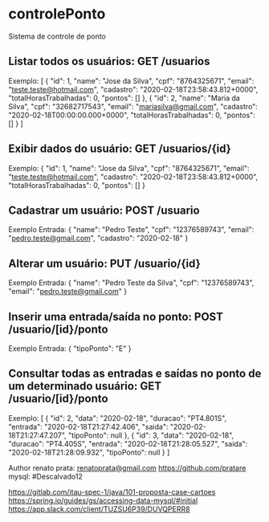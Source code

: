 # controlePonto
Sistema de controle de ponto

## Listar todos os usuários: GET /usuarios
Exemplo:
[
    {
        "id": 1,
        "name": "Jose da Silva",
        "cpf": "8764325671",
        "email": "teste.teste@hotmail.com",
        "cadastro": "2020-02-18T23:58:43.812+0000",
        "totalHorasTrabalhadas": 0,
        "pontos": []
    },
    {
        "id": 2,
        "name": "Maria da Silva",
        "cpf": "32682717543",
        "email": "mariasilva@gmail.com",
        "cadastro": "2020-02-18T00:00:00.000+0000",
        "totalHorasTrabalhadas": 0,
        "pontos": []
    }
]

## Exibir dados do usuário: GET /usuarios/{id}
 Exemplo:
 {
	"id": 1,
	"name": "Jose da Silva",
	"cpf": "8764325671",
	"email": "teste.teste@hotmail.com",
	"cadastro": "2020-02-18T23:58:43.812+0000",
	"totalHorasTrabalhadas": 0,
	"pontos": []
}

## Cadastrar um usuário: POST /usuario
Exemplo Entrada:
{
	"name": "Pedro Teste",
	"cpf": "12376589743",
	"email": "pedro.teste@gmail.com",
	"cadastro": "2020-02-18"
}

## Alterar um usuário: PUT /usuario/{id}
Exemplo Entrada:
{
	"name": "Pedro Teste da Silva",
	"cpf": "12376589743",
	"email": "pedro.teste@gmail.com"
}

## Inserir uma entrada/saída no ponto: POST /usuario/[id}/ponto
Exemplo Entrada:
{
	"tipoPonto": "E"
}

## Consultar todas as entradas e saídas no ponto de um determinado usuário: GET /usuario/[id}/ponto
 Exemplo:
 [
    {
        "id": 2,
        "data": "2020-02-18",
        "duracao": "PT4.801S",
        "entrada": "2020-02-18T21:27:42.406",
        "saida": "2020-02-18T21:27:47.207",
        "tipoPonto": null
    },
    {
        "id": 3,
        "data": "2020-02-18",
        "duracao": "PT4.405S",
        "entrada": "2020-02-18T21:28:05.527",
        "saida": "2020-02-18T21:28:09.932",
        "tipoPonto": null
    }
]

Author
renato prata: renatoprata@gmail.com
https://github.com/pratare
mysql: #Descalvado12

https://gitlab.com/itau-spec-1/java/101-proposta-case-cartoes
https://spring.io/guides/gs/accessing-data-mysql/#initial
https://app.slack.com/client/TUZSU6P39/DUVQPERR8
